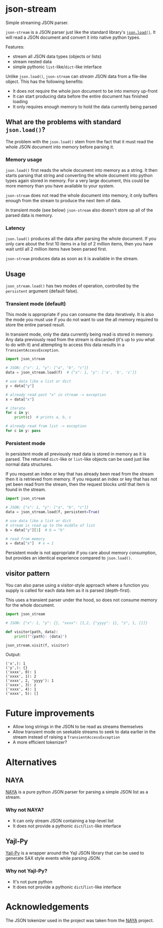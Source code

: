 # json-stream

Simple streaming JSON parser.

`json-stream` is a JSON parser just like the standard library's
 [`json.load()`](https://docs.python.org/3/library/json.html#json.load). It 
 will read a JSON document and convert it into native python types.

Features:
* stream all JSON data types (objects or lists)
* stream nested data
* simple pythonic `list`-like/`dict`-like interface

Unlike `json.load()`, `json-stream` can _stream_ JSON data from a file-like
object. This has the following benefits:

* It does not require the whole json document to be into memory up-front
* It can start producing data before the entire document has finished loading
* It only requires enough memory to hold the data currently being parsed

## What are the problems with standard `json.load()`?

The problem with the `json.load()` stem from the fact that it must read
the whole JSON document into memory before parsing it.

### Memory usage

`json.load()` first reads the whole document into memory as a string. It
then starts parsing that string and converting the whole document into python types
again stored in memory. For a very large document, this could be more memory
than you have available to your system.

`json-stream` does not read the whole document into memory, it only buffers
enough from the stream to produce the next item of data.

In transient mode (see below) `json-stream` also doesn't store up all of
the parsed data is memory.

### Latency

`json.load()` produces all the data after parsing the whole document. If you
only care about the first 10 items in a list of 2 million items, then you
have wait until all 2 million items have been parsed first.

`json-stream` produces data as soon as it is available in the stream.

## Usage

`json_stream.load()` has two modes of operation, controlled by
the `persistent` argument (default false).

### Transient mode (default)

This mode is appropriate if you can consume the data iteratively. It is also
the mode you must use if you do not want to use the all memory required to store
the entire parsed result.

In transient mode, only the data currently being read is stored in memory. Any
data previously read from the stream is discarded (it's up to you what to do 
with it) and attempting to access this data results in a `TransientAccessException`.

```python
import json_stream

# JSON: {"x": 1, "y": ["a", "b", "c"]}
data = json_stream.load(f)  # {"x": 1, "y": ['a', 'b', 'c']}

# use data like a list or dict
y = data["y"]

# already read past "x" in stream -> exception
x = data["x"]

# iterate
for c in y:
    print(c)  # prints a, b, c

# already read from list -> exception
for c in y: pass
```

### Persistent mode

In persistent mode all previously read data is stored in memory as
it is parsed. The returned `dict`-like or `list`-like objects
can be used just like normal data structures.

If you request an index or key that has already been read from the stream
then it is retrieved from memory. If you request an index or key that has
not yet been read from the stream, then the request blocks until that item
is found in the stream.

```python
import json_stream

# JSON: {"x": 1, "y": ["a", "b", "c"]}
data = json_stream.load(f, persistent=True)

# use data like a list or dict
# stream is read up to the middle of list
b = data["y"][1]  # b = "b"

# read from memory
x = data["x"]  # x = 1
```

Persistent mode is not appropriate if you care about memory consumption, but
provides an identical experience compared to `json.load()`.

## visitor pattern

You can also parse using a visitor-style approach where a function you supply
is called for each data item as it is parsed (depth-first).

This uses a transient parser under the hood, so does not consume memory for
the whole document.

```python
import json_stream

# JSON: {"x": 1, "y": {}, "xxxx": [1,2, {"yyyy": 1}, "z", 1, []]}

def visitor(path, data):
    print(f"{path}: {data}")

json_stream.visit(f, visitor)
```

Output:
```
('x',): 1
('y',): {}
('xxxx', 0): 1
('xxxx', 1): 2
('xxxx', 2, 'yyyy'): 1
('xxxx', 3): z
('xxxx', 4): 1
('xxxx', 5): []
```

# Future improvements

* Allow long strings in the JSON to be read as streams themselves
* Allow transient mode on seekable streams to seek to data earlier in
the stream instead of raising a `TransientAccessException`
* A more efficient tokenizer?

# Alternatives

## NAYA

[NAYA](https://github.com/danielyule/naya) is a pure python JSON parser for
parsing a simple JSON list as a stream.

### Why not NAYA?

* It can only stream JSON containing a top-level list 
* It does not provide a pythonic `dict`/`list`-like interface 

## Yajl-Py

[Yajl-Py]() is a wrapper around the Yajl JSON library that can be used to 
generate SAX style events while parsing JSON.

### Why not Yajl-Py?

* It's not pure python
* It does not provide a pythonic `dict`/`list`-like interface 

# Acknowledgements

The JSON tokenizer used in the project was taken from the [NAYA](https://github.com/danielyule/naya) project.
